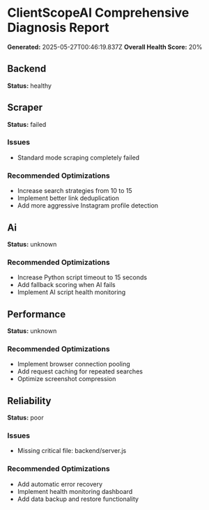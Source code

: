 # ClientScopeAI Comprehensive Diagnosis Report

**Generated:** 2025-05-27T00:46:19.837Z
**Overall Health Score:** 20%

## Backend

**Status:** healthy

## Scraper

**Status:** failed

### Issues
- Standard mode scraping completely failed

### Recommended Optimizations
- Increase search strategies from 10 to 15
- Implement better link deduplication
- Add more aggressive Instagram profile detection

## Ai

**Status:** unknown

### Recommended Optimizations
- Increase Python script timeout to 15 seconds
- Add fallback scoring when AI fails
- Implement AI script health monitoring

## Performance

**Status:** unknown

### Recommended Optimizations
- Implement browser connection pooling
- Add request caching for repeated searches
- Optimize screenshot compression

## Reliability

**Status:** poor

### Issues
- Missing critical file: backend/server.js

### Recommended Optimizations
- Add automatic error recovery
- Implement health monitoring dashboard
- Add data backup and restore functionality

